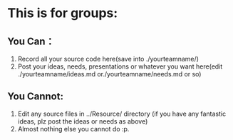 # This is for groups:
## You Can：
1. Record all your source code here(save into ./yourteamname/)
2. Post your ideas, needs, presentations or whatever you want here(edit ./yourteamname/ideas.md or./yourteamname/needs.md or so)

## You Cannot:
1. Edit any source files in ../Resource/ directory (if you have any fantastic ideas, plz post the ideas or needs as above)
2. Almost nothing else you cannot do :p.
